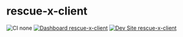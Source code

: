 # rescue-x-client

![CI none](https://img.shields.io/badge/ci-none-orange.svg)
[![Dashboard rescue-x-client](https://img.shields.io/badge/dashboard-rescue_x_client-yellow.svg)](https://dashboard.pantheon.io/sites/387ac678-32a0-4241-b101-f1ac9e17bf3b#dev/code)
[![Dev Site rescue-x-client](https://img.shields.io/badge/site-rescue_x_client-blue.svg)](http://dev-rescue-x-client.pantheonsite.io/)